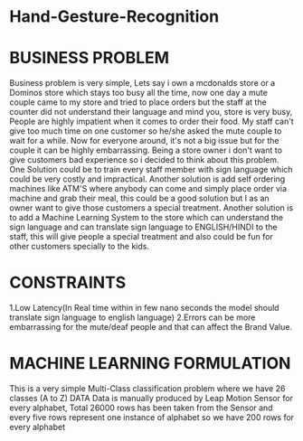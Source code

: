 # Hand-Gesture-Recognition

# BUSINESS PROBLEM

Business problem is very simple,  Lets say i own a mcdonalds store or a Dominos store which stays too busy all the time, now one day a mute couple came to my store and tried to place orders but the staff at the counter did not understand their language and mind you, store is very busy, People are highly impatient when it comes to order their food.
My staff can't give too much time on one customer so he/she asked the mute couple to wait for a while.
Now for everyone around, it's not a big issue but for the couple it can be highly embarrassing. Being a store owner i don't want to give customers bad experience so i decided to think about this problem.
One Solution could be to train every staff member with sign language which could be very costly and impractical.
Another solution is add self ordering machines like ATM'S where anybody can come and simply place order via machine and grab their meal, this could be a good solution but I as an owner want to give those customers a special treatment.
Another solution is to add a Machine Learning System to the store which can understand the sign language and can translate sign language to ENGLISH/HINDI to the staff, this will give people a special treatment and also could be fun for other customers specially to the kids.

# CONSTRAINTS

1.Low Latency(In Real time within in few nano seconds the model should translate sign language to english language)
2.Errors can be more embarrassing for the mute/deaf people and that can affect the Brand Value.

# MACHINE LEARNING FORMULATION

This is a very simple Multi-Class classification problem where we have 26 classes (A to Z)
DATA
Data is manually produced by Leap Motion Sensor for every alphabet, Total 26000 rows has been taken from the Sensor and every five rows represent one instance of alphabet so we have 200 rows for every alphabet

